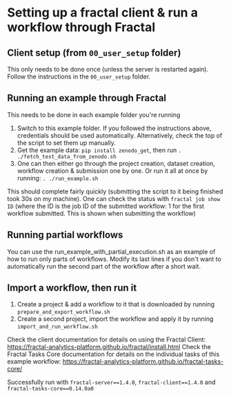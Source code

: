 # Setting up a fractal client & run a workflow through Fractal

## Client setup (from `00_user_setup` folder)
This only needs to be done once (unless the server is restarted again). Follow the instructions in the `00_user_setup` folder.

## Running an example through Fractal
This needs to be done in each example folder you're running
1. Switch to this example folder. If you followed the instructions above, credentials should be used automatically. Alternatively, check the top of the script to set them up manually.
2. Get the example data: `pip install zenodo_get`, then run `. ./fetch_test_data_from_zenodo.sh`
3. One can then either go through the project creation, dataset creation, workflow creation & submission one by one. Or run it all at once by running: `. ./run_example.sh`

This should complete fairly quickly (submitting the script to it being finished took 30s on my machine). One can check the status with `fractal job show ID` (where the ID is the job ID of the submitted workflow: 1 for the first workflow submitted. This is shown when submitting the workflow)

## Running partial workflows
You can use the run_example_with_partial_execution.sh as an example of how to run only parts of workflows.
Modify its last lines if you don't want to automatically run the second part of the workflow after a short wait.


## Import a workflow, then run it
1. Create a project & add a workflow to it that is downloaded by running `prepare_and_export_workflow.sh`
2. Create a second project, import the workflow and apply it by running `import_and_run_workflow.sh`


Check the client documentation for details on using the Fractal Client: https://fractal-analytics-platform.github.io/fractal/install.html
Check the Fractal Tasks Core documentation for details on the individual tasks of this example workflow: https://fractal-analytics-platform.github.io/fractal-tasks-core/

Successfully run with `fractal-server==1.4.0`, `fractal-client==1.4.0` and `fractal-tasks-core==0.14.0a0`
